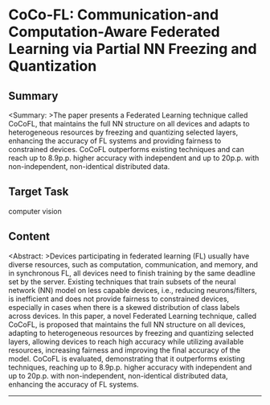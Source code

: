 # CoCo-FL: Communication-and Computation-Aware Federated Learning via Partial NN Freezing and Quantization

## Summary

<Summary: >The paper presents a Federated Learning technique called CoCoFL, that maintains the full NN structure on all devices and adapts to heterogeneous resources by freezing and quantizing selected layers, enhancing the accuracy of FL systems and providing fairness to constrained devices. CoCoFL outperforms existing techniques and can reach up to 8.9p.p. higher accuracy with independent and up to 20p.p. with non-independent, non-identical distributed data.


## Target Task

computer vision

## Content

<Abstract: >Devices participating in federated learning (FL) usually have diverse resources, such as computation, communication, and memory, and in synchronous FL, all devices need to finish training by the same deadline set by the server. Existing techniques that train subsets of the neural network (NN) model on less capable devices, i.e., reducing neurons/filters, is inefficient and does not provide fairness to constrained devices, especially in cases when there is a skewed distribution of class labels across devices. In this paper, a novel Federated Learning technique, called CoCoFL, is proposed that maintains the full NN structure on all devices, adapting to heterogeneous resources by freezing and quantizing selected layers, allowing devices to reach high accuracy while utilizing available resources, increasing fairness and improving the final accuracy of the model. CoCoFL is evaluated, demonstrating that it outperforms existing techniques, reaching up to 8.9p.p. higher accuracy with independent and up to 20p.p. with non-independent, non-identical distributed data, enhancing the accuracy of FL systems.



---


